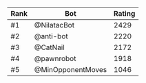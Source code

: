 Rank|Bot|Rating
---|---|---
#1|@NilatacBot|2429
#2|@anti-bot|2220
#3|@CatNail|2172
#4|@pawnrobot|1918
#5|@MinOpponentMoves|1046
